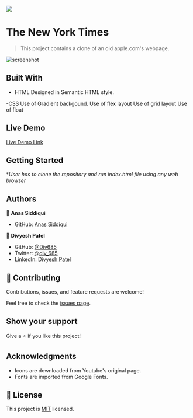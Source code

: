 ![](https://img.shields.io/badge/Microverse-blueviolet)

# The New York Times 

> This project contains a clone of an old apple.com's webpage.

![screenshot](./project-screenshot.png)


## Built With

- HTML
Designed in Semantic HTML style.

-CSS
Use of Gradient backgound.
Use of flex layout
Use of grid layout
Use of float

## Live Demo

[Live Demo Link](https://smcommits.github.io/Apple-Clone/)


## Getting Started

**User has to clone the repository and run index.html file using any web browser*


## Authors

👤 **Anas Siddiqui**

- GitHub: [Anas Siddiqui](https://github.com/smcommits)

👤 **Divyesh Patel**
- GitHub: [@Div685](https://github.com/Div685)
- Twitter: [@div_685](https://twitter.com/div_685)
- LinkedIn: [Divyesh Patel](https://www.linkedin.com/in/divyesh-patel-2a15a6107)


## 🤝 Contributing

Contributions, issues, and feature requests are welcome!

Feel free to check the [issues page](issues/).

## Show your support

Give a ⭐️ if you like this project!

## Acknowledgments

- Icons are downloaded from Youtube's original page.
- Fonts are imported from Google Fonts.


## 📝 License

This project is [MIT](lic.url) licensed.
